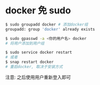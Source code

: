 # docker 免 sudo

```bash
$ sudo groupadd docker # 添加docker组
groupadd: group 'docker' already exists

$ sudo gpasswd -a <你的用户名> docker
# 将用户添加到用户组

$ sudo service docker restart
# 或者
$ snap restart docker
# 重启docker, 取决于安装方式
```

注意: 之后使用用户重新登入即可
